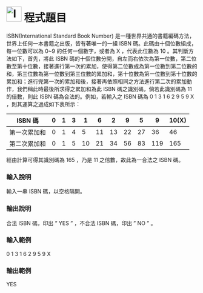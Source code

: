 <h1><img class="alignnone  wp-image-41" src="https://catmaoblog.files.wordpress.com/2016/10/3h9rzur.png" alt="Icon made by Popcorns Arts from www.flaticon.com" width="40" height="40" /> 程式題目</h1>
ISBN(International Standard Book Number) 是一種世界共通的書籍編碼方法，世界上任何一本書籍之出版，皆有著唯一的一組 ISBN 碼。此碼由十個位數組成，每一位數可以為 0~9 的任何一個數字，或者為 X ，代表此位數為 10 。其判斷方法如下，首先，將此 ISBN 碼的十個位數分開，自左而右依次為第一位數，第二位數至第十位數，接著進行第一次的累加，使得第二位數成為第一位數到第二位數的和，第三位數為第一位數到第三位數的累加和，第十位數為第一位數到第十位數的累加和；進行完第一次的累加和後，接著再依照相同之方法進行第二次的累加動作，我們稱此時最後所求得之累加和為此 ISBN 碼之識別碼，倘若此識別碼為 11 的倍數，則此 ISBN 碼為合法的。例如，若輸入之 ISBN 碼為 0 1 3 1 6 2 9 5 9 X ，則其運算之過成如下表所示：<br>

|ISBN 碼|0|1|3|1|6|2|9|5|9|10(X)|
|---|---|---|---|---|---|---|---|---|---|---|
|第一次累加和|0|1|4|5|11|13|22|27|36|46|
|第二次累加和|0|1|5|10|21|34|56|83|119|165|

經由計算可得其識別碼為 165 ，乃是 11 之倍數，故此為一合法之 ISBN 碼。<br>

<h3>輸入說明</h3>
輸入一串 ISBN 碼，以空格隔開。<br>

<h3>輸出說明</h3>
合法 ISBN 碼，印出 ” YES ” ，不合法 ISBN 碼，印出 ” NO ” 。<br>

<h3>輸入範例</h3>
0 1 3 1 6 2 9 5 9 X<br>

<h3>輸出範例</h3>
YES<br>
